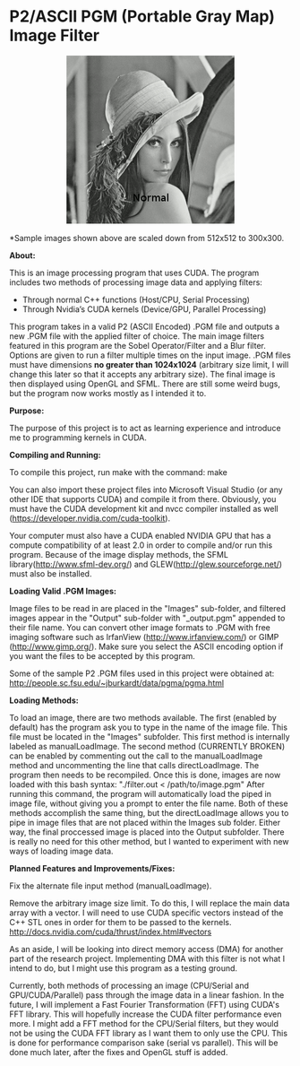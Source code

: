 # P2/ASCII PGM (Portable Gray Map) Image Filter

<p align="center">
  <img src="https://github.com/bsteen/P2_ASCII_PGM_Filter/blob/master/sample.gif" alt="Sample filtered images"/>
</p>

*Sample images shown above are scaled down from 512x512 to 300x300.

**About:**

This is an image processing program that uses CUDA. The program includes two methods of processing image data and applying filters:
-	Through normal C++ functions (Host/CPU, Serial Processing)
-	Through Nvidia’s CUDA kernels (Device/GPU, Parallel Processing)

This program takes in a valid P2 (ASCII Encoded) .PGM file and outputs a new .PGM file with the applied filter of choice. The main image filters featured in this program are the Sobel Operator/Filter and a Blur filter. Options are given to run a filter multiple times on the input image.
.PGM files must have dimensions **no greater than 1024x1024** (arbitrary size limit, I will change this later so that it accepts any arbitrary size).
The final image is then displayed using OpenGL and SFML.
There are still some weird bugs, but the program now works mostly as I intended it to.

**Purpose:**

The purpose of this project is to act as learning experience and introduce me to programming kernels in CUDA.

**Compiling and Running:**

To compile this project, run make with the command: make

You can also import these project files into Microsoft Visual Studio (or any other IDE that supports CUDA) and compile it from there. Obviously, you must have the CUDA development kit and nvcc compiler installed as well (https://developer.nvidia.com/cuda-toolkit).

Your computer must also have a CUDA enabled NVIDIA GPU that has a compute compatibility of at least 2.0 in order to compile and/or run this program.
Because of the image display methods, the SFML library(http://www.sfml-dev.org/) and GLEW(http://glew.sourceforge.net/) must also be installed.

**Loading Valid .PGM Images:**

Image files to be read in are placed in the "Images" sub-folder, and filtered images appear in the "Output" sub-folder with "_output.pgm" appended to their file name.
You can convert other image formats to .PGM with free imaging software such as IrfanView (http://www.irfanview.com/) or GIMP (http://www.gimp.org/). Make sure you select the ASCII encoding option if you want the files to be accepted by this program.

Some of the sample P2 .PGM files used in this project were obtained at: http://people.sc.fsu.edu/~jburkardt/data/pgma/pgma.html


**Loading Methods:**

To load an image, there are two methods available. The first (enabled by default) has the program ask you to type in the name of the image file. This file must be located in the "Images" subfolder. This first method is internally labeled as manualLoadImage. The second method (CURRENTLY BROKEN) can be enabled by commenting out the call to the manualLoadImage method and uncommenting the line that calls directLoadImage. The program then needs to be recompiled. Once this is done, images are now loaded with this bash syntax: "./filter.out < /path/to/image.pgm" After running this command, the program will automatically load the piped in image file, without giving you a prompt to enter the file name. Both of these methods accomplish the same thing, but the directLoadImage allows you to pipe in image files that are not placed within the Images sub folder. Either way, the final proccessed image is placed into the Output subfolder. There is really no need for this other method, but I wanted to experiment with new ways of loading image data.


**Planned Features and Improvements/Fixes:**

Fix the alternate file input method (manualLoadImage).

Remove the arbitrary image size limit. To do this, I will replace the main data array with a vector. I will need to use CUDA specific vectors instead of the C++ STL ones in order for them to be passed to the kernels. http://docs.nvidia.com/cuda/thrust/index.html#vectors

As an aside, I will be looking into direct memory access (DMA) for another part of the research project. Implementing DMA with this filter is not what I intend to do, but I might use this program as a testing ground.

Currently, both methods of processing an image (CPU/Serial and GPU/CUDA/Parallel) pass through the image data in a linear fashion. In the future, I will implement a Fast Fourier Transformation (FFT) using CUDA's FFT library. This will hopefully increase the CUDA filter performance even more. I might add a FFT method for the CPU/Serial filters, but they would not be using the CUDA FFT library as I want them to only use the CPU. This is done for performance comparison sake (serial vs parallel). This will be done much later, after the fixes and OpenGL stuff is added.
